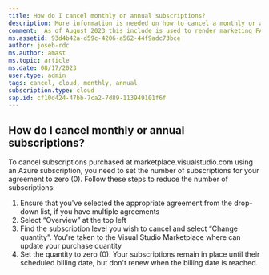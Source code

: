 ```yaml
---
title: How do I cancel monthly or annual subscriptions?
description: More information is needed on how to cancel a monthly or annual subscription
comment:  As of August 2023 this include is used to render marketing FAQ content for VS Subscriptions in the following portals - VSCom, Manage, and My portals. It was not used for learn.microsoft.com content at that time.  SMEs are Jose Becerra and Larissa Crawford of Red Door Collaborative and Angela Cao-Hong.
ms.assetid: 93d4b42a-d59c-4206-a562-44f9adc73bce  
author: joseb-rdc 
ms.author: amast 
ms.topic: article
ms.date: 08/17/2023
user.type: admin 
tags: cancel, cloud, monthly, annual 
subscription.type: cloud
sap.id: cf10d424-47bb-7ca2-7d89-113949101f6f
---
```


## How do I cancel monthly or annual subscriptions?

To cancel subscriptions purchased at marketplace.visualstudio.com using an Azure subscription, you need to set the number of subscriptions for your agreement to zero (0). Follow these steps to reduce the number of subscriptions: 

1. Ensure that you've selected the appropriate agreement from the drop-down list, if you have multiple agreements
2. Select “Overview” at the top left
3. Find the subscription level you wish to cancel and select “Change quantity”. You're taken to the Visual Studio Marketplace where can update your purchase quantity
4. Set the quantity to zero (0). Your subscriptions remain in place until their scheduled billing date, but don't renew when the billing date is reached.
